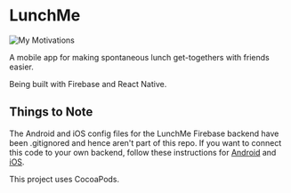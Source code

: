 # LunchMe
![My Motivations](https://img.shields.io/badge/Powered%20by-frustration%20%F0%9F%98%8B-brightgreen?style=for-the-badge)

A mobile app for making spontaneous lunch get-togethers with friends easier. 

Being built with Firebase and React Native.

## Things to Note
The Android and iOS config files for the LunchMe Firebase backend have been
.gitignored and hence aren't part of this repo. If you want to connect this
code to your own backend, follow these instructions for [Android](https://invertase.io/oss/react-native-firebase/quick-start/android-firebase-credentials) and [iOS]().

This project uses CocoaPods.
